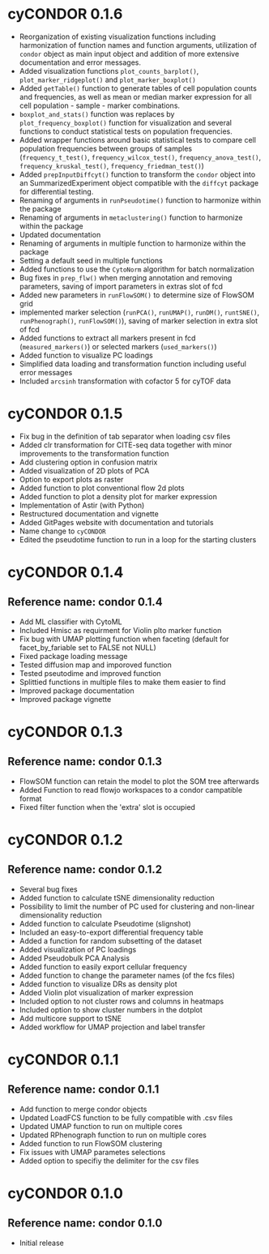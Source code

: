 # cyCONDOR 0.1.6

* Reorganization of existing visualization functions including harmonization of function names and function arguments, utilization of `condor` object as main input object and addition of more extensive documentation and error messages.
* Added visualization functions `plot_counts_barplot()`, `plot_marker_ridgeplot()` and `plot_marker_boxplot()`
* Added `getTable()` function to generate tables of cell population counts and frequencies, as well as mean or median marker expression for all cell population - sample - marker combinations.
* `boxplot_and_stats()` function was replaces by `plot_frequency_boxplot()` function for visualization and several functions to conduct statistical tests on population frequencies.
* Added wrapper functions around basic statistical tests to compare cell population frequencies between groups of samples (`frequency_t_test()`, `frequency_wilcox_test()`, `frequency_anova_test()`, `frequency_kruskal_test()`, `frequency_friedman_test()`) 
* Added `prepInputDiffcyt()` function to transform the `condor` object into an SummarizedExperiment object compatible with the `diffcyt` package for differential testing.
* Renaming of arguments in `runPseudotime()` function to harmonize within the package
* Renaming of arguments in `metaclustering()` function to harmonize within the package
* Updated documentation
* Renaming of arguments in multiple function to harmonize within the package
* Setting a default seed in multiple functions
* Added functions to use the `CytoNorm` algorithm for batch normalization
* Bug fixes in `prep_flw()` when merging annotation and removing parameters, saving of import parameters in extras slot of fcd
* Added new parameters in `runFlowSOM()` to determine size of FlowSOM grid
* implemented marker selection (`runPCA()`, `runUMAP()`, `runDM()`, `runtSNE()`, `runPhenograph()`, `runFlowSOM()`), saving of marker selection in extra slot of fcd
* Added functions to extract all markers present in fcd (`measured_markers()`) or selected markers (`used_markers()`)
* Added function to visualize PC loadings
* Simplified data loading and transformation function including useful error messages
* Included `arcsinh` transformation with cofactor 5 for cyTOF data

# cyCONDOR 0.1.5

* Fix bug in the definition of tab separator when loading csv files
* Added clr transformation for CITE-seq data together with minor improvements to the transformation function
* Add clustering option in confusion matrix
* Added visualization of 2D plots of PCA
* Option to export plots as raster
* Added function to plot conventional flow 2d plots
* Added function to plot a density plot for marker expression
* Implementation of Astir (with Python)
* Restructured documentation and vignette
* Added GitPages website with documentation and tutorials
* Name change to `cyCONDOR`
* Edited the pseudotime function to run in a loop for the starting clusters

# cyCONDOR 0.1.4

## Reference name: condor 0.1.4

* Add ML classifier with CytoML
* Included Hmisc as requirment for Violin plto marker function
* Fix bug with UMAP plotting function when faceting (default for facet_by_fariable set to FALSE not NULL)
* Fixed package loading message
* Tested diffusion map and imporoved function
* Tested pseutodime and improved function
* Splittied functions in multiple files to make them easier to find
* Improved package documentation
* Improved package vignette

# cyCONDOR 0.1.3

## Reference name: condor 0.1.3

* FlowSOM function can retain the model to plot the SOM tree afterwards
* Added Function to read flowjo workspaces to a condor campatible format
* Fixed filter function when the 'extra' slot is occupied

# cyCONDOR 0.1.2

## Reference name: condor 0.1.2

* Several bug fixes
* Added function to calculate tSNE dimensionality reduction
* Possibility to limit the number of PC used for clustering and non-linear dimensionality reduction
* Added function to calculate Pseudotime (slignshot)
* Included an easy-to-export differential frequency table
* Added a function for random subsetting of the dataset
* Added visualization of PC loadings
* Added Pseudobulk PCA Analysis
* Added function to easily export cellular frequency
* Added function to change the parameter names (of the fcs files)
* Added function to visualize DRs as density plot
* Added Violin plot visualization of marker expression
* Included option to not cluster rows and columns in heatmaps
* Included option to show cluster numbers in the dotplot
* Add multicore support to tSNE
* Added workflow for UMAP projection and label transfer

# cyCONDOR 0.1.1 

## Reference name: condor 0.1.1

* Add function to merge condor objects
* Updated LoadFCS function to be fully compatible with .csv files
* Updated UMAP function to run on multiple cores
* Updated RPhenograph function to run on multiple cores
* Added function to run FlowSOM clustering
* Fix issues with UMAP parametes selections
* Added option to specifiy the delimiter for the csv files

# cyCONDOR 0.1.0

## Reference name: condor 0.1.0

* Initial release
